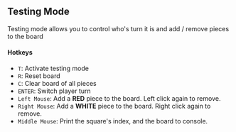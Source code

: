 ## Testing Mode
Testing mode allows you to control who's turn it is and add / remove pieces to the board
#### Hotkeys
* `T`: Activate testing mode
* `R`: Reset board
* `C`: Clear board of all pieces
* `ENTER`: Switch player turn
* `Left Mouse`: Add a **RED** piece to the board. Left click again to remove.
* `Right Mouse`: Add a **WHITE** piece to the board. Right click again to remove.
* `Middle Mouse`: Print the square's index, and the board to console.
